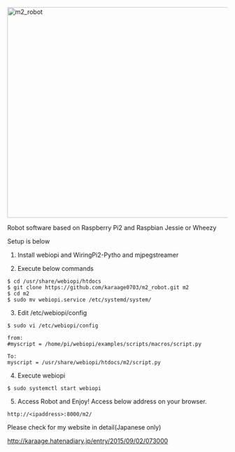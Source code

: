 <img src="https://raw.githubusercontent.com/wiki/karaage0703/m2_robot/001.jpg" alt="m2_robot" width="640" height="480">

Robot software based on Raspberry Pi2 and Raspbian Jessie or Wheezy

Setup is below

1. Install webiopi and WiringPi2-Pytho and mjpegstreamer

2. Execute below commands
~~~~
$ cd /usr/share/webiopi/htdocs
$ git clone https://github.com/karaage0703/m2_robot.git m2
$ cd m2
$ sudo mv webiopi.service /etc/systemd/system/
~~~~

3. Edit /etc/webiopi/config
~~~~
$ sudo vi /etc/webiopi/config

from:
#myscript = /home/pi/webiopi/examples/scripts/macros/script.py

To:
myscript = /usr/share/webiopi/htdocs/m2/script.py
~~~~

4. Execute webiopi
~~~~
$ sudo systemctl start webiopi
~~~~

5. Access Robot and Enjoy!
Access below address on your browser.

~~~~
http://<ipaddress>:8000/m2/
~~~~

Please check for my website in detail(Japanese only)

http://karaage.hatenadiary.jp/entry/2015/09/02/073000
